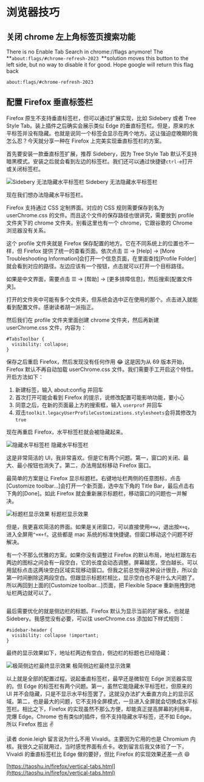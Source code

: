 # 浏览器技巧

## 关闭 chrome 左上角标签页搜索功能

There is no Enable Tab Search in chrome://flags anymore! The **`about:flags/#chrome-refresh-2023 `**solution moves this button to the left side, but no way to disable it for good. Hope google will return this flag back

```\
about:flags/#chrome-refresh-2023
```

## 配置 Firefox 垂直标签栏

Firefox 原生不支持垂直标签栏，但可以通过扩展实现，比如 Sidebery 或者 Tree Style Tab。装上插件之后确实会展示类似 Edge 的垂直标签栏。但是，原来的水平标签并没有隐藏。也就是说同一个标签会显示在两个地方。这让强迫症晚期的我怎么忍？今天就分享一种在 Firefox 上完美实现垂直标签栏的方案。

首先要安装一款垂直标签扩展，推荐 Sidebery，因为 Tree Style Tab 默认不支持暗黑模式。安装之后就会看到左边的标签栏。我们还可以通过快捷键`ctrl-e`打开或关闭标签栏。

![Sidebery 无法隐藏水平标签栏](https://taoshu.in/imgs/firefox-sidebery-default.jpg) Sidebery 无法隐藏水平标签栏

现在我们想办法隐藏水平标签栏。

Firefox 支持通过 CSS 定制界面。对应的 CSS 规则需要保存到名为 userChrome.css 的文件。而且这个文件的保存路径也很讲究，需要放到 profile 文件夹下的 chrome 文件夹。别看这里也有一个 chrome，它跟谷歌的 Chrome 浏览器没有关系。

这个 profile 文件夹就是 Firefox 保存配置的地方。它在不同系统上的位置也不一样，但 Firefox 提供了统一的查看页面。依次点击 ☰ -> [Help] -> [More Troubleshooting Information]会打开一个信息页面，在里面查找[Profile Folder]就会看到对应的路径。左边应该有一个按钮，点击就可以打开一个目标路径。

如果是中文界面，需要点击 ☰ -> [帮助] -> [更多排障信息]，然后搜索[配置文件夹]。

打开的文件夹中可能有多个文件夹，但系统会选中正在使用的那个。点击进入就能看到配置文件。感谢读者胡一派指正。

然后我们在 profile 文件夹里面创建 chrome 文件夹，然后再新建 userChrome.css 文件，内容为：

```
#TabsToolbar {
  visibility: collapse;
}
```

保存之后重启 Firefox，然后发现没有任何作用 😂 这是因为从 69 版本开始，Firefox 默认不再自动加载 userChrome.css 文件。我们需要手工开启这个特性。开启方法如下：

1. 新建标签，输入 about:config 并回车
2. 首次打开可能会看到 Firefox 的提示，说修改配置可能影响功能，要小心
3. 同意之后，在新的页面最上方的搜索框，输入 `userprof` 并回车
4. 双击`toolkit.legacyUserProfileCustomizations.stylesheets`会将其修改为`true`

现在再重启 Firefox，水平标签栏就会被隐藏起来。

![隐藏水平标签栏](https://taoshu.in/imgs/firefox-sidebery-hide-tabbar.jpg) 隐藏水平标签栏

这是非常简洁的 UI，我非常喜欢。但是它有两个问题。第一，窗口的关闭、最大、最小按钮也消失了。第二，办法用鼠标移动 Firefox 窗口。

最简单的方案是让 Firefox 显示标题栏。右键地址栏两侧的任意图标，点击[Customize toolbar…]会打开一个新页面，选中左下角的 Title Bar，最后点击右下角的[Done]。如此 Firefox 就会重新展示标题栏，移动窗口的问题也一并解决。

![标题栏显示效果](https://taoshu.in/imgs/firefox-title-bar.jpg) 标题栏显示效果

但是，我更喜欢简洁的界面。如果是关闭窗口，可以直接使用`⌘+w`，退出按`⌘+q`，进入全屏用`^+⌘+f`。这些都是 mac 系统的标准快捷键。但窗口移动这个问题不好解决。

有一个不那么优雅的方案。如果你没有调整过 Firefox 的默认布局，地址栏跟左右两边的图标之间会有一段空白，它的长度会动态调整。屏幕越宽，空白越长。可以用鼠标点击这两块空白区域实现移动窗口。但我之前总觉得这种设计很丑，所以会第一时间删除这两段空白。但跟显示标题栏相比，显示空白也不是什么大问题了。所以再回到上面的[Customize toolbar…]页面，把 Flexible Space 重新拖拽到地址栏两边就可以了。

<iframe id="aswift_1" name="aswift_1" style="left: 0px; top: 0px; border: 0px none; width: 800px; height: 0px;" sandbox="allow-forms allow-popups allow-popups-to-escape-sandbox allow-same-origin allow-scripts allow-top-navigation-by-user-activation" marginwidth="0" marginheight="0" vspace="0" hspace="0" allowtransparency="true" scrolling="no" src="https://googleads.g.doubleclick.net/pagead/ads?client=ca-pub-1675550068685852&amp;output=html&amp;h=280&amp;adk=2957514618&amp;adf=314069034&amp;pi=t.aa~a.2515182043~i.53~rp.4&amp;w=800&amp;fwrn=4&amp;fwrnh=100&amp;lmt=1687831069&amp;num_ads=1&amp;rafmt=1&amp;armr=3&amp;sem=mc&amp;pwprc=3665232219&amp;ad_type=text_image&amp;format=800x280&amp;url=https%3A%2F%2Ftaoshu.in%2Ffirefox%2Fvertical-tabs.html&amp;fwr=0&amp;pra=3&amp;rh=200&amp;rw=800&amp;rpe=1&amp;resp_fmts=3&amp;wgl=1&amp;fa=27&amp;dt=1688526673361&amp;bpp=1&amp;bdt=794&amp;idt=1&amp;shv=r20230627&amp;mjsv=m202306260101&amp;ptt=9&amp;saldr=aa&amp;abxe=1&amp;cookie=ID%3Dabfbbd14272e3477-227f527f8ee200d5%3AT%3D1688526020%3ART%3D1688526359%3AS%3DALNI_MY6WkFb37OfiN-THavqSoEs68HQeA&amp;gpic=UID%3D00000c96827bc1c8%3AT%3D1688526020%3ART%3D1688526359%3AS%3DALNI_MaDl0LxoCbXgQHm63wdl91HKC-_Qg&amp;prev_fmts=0x0&amp;nras=2&amp;correlator=6152084093157&amp;frm=20&amp;pv=1&amp;ga_vid=2118617151.1688526023&amp;ga_sid=1688526673&amp;ga_hid=1469554680&amp;ga_fc=1&amp;u_tz=480&amp;u_his=2&amp;u_h=1440&amp;u_w=3440&amp;u_ah=1392&amp;u_aw=3440&amp;u_cd=24&amp;u_sd=1&amp;adx=217&amp;ady=2690&amp;biw=1234&amp;bih=888&amp;scr_x=0&amp;scr_y=0&amp;eid=42532280%2C44759926%2C44759875%2C44759842%2C42532278%2C31075643%2C31075665%2C42531705%2C44785292%2C44788442&amp;oid=2&amp;pvsid=606485017619302&amp;tmod=695562629&amp;nvt=1&amp;fc=1408&amp;brdim=539%2C317%2C539%2C317%2C3440%2C0%2C1601%2C993%2C1234%2C888&amp;vis=1&amp;rsz=%7C%7Cs%7C&amp;abl=NS&amp;fu=128&amp;bc=31&amp;ifi=2&amp;uci=a!2&amp;btvi=1&amp;fsb=1&amp;xpc=MZgIsEAjO3&amp;p=https%3A//taoshu.in&amp;dtd=101" data-google-container-id="a!2" data-load-complete="true" data-google-query-id="CISjxILM9v8CFRjWFgUd9AwG7g" width="800" height="0" frameborder="0"></iframe>

最后需要优化的就是侧边栏的标题。Firefox 默认为显示当前的扩展名，也就是 Sidebery。我感觉没有必要，可以往 userChrome.css 添加如下样式规则：

```
#sidebar-header {
  visibility: collapse !important;
}
```

最终的显示效果如下，地址栏两边有空白，侧边栏的标题也已经隐藏：

![极简侧边栏最终显示效果](https://taoshu.in/imgs/firefox-vertical-tap.jpg) 极简侧边栏最终显示效果

以上就是全部的配置过程。说起垂直标签栏，最早还是微软在 Edge 浏览器实现的。但 Edge 的标签栏有两个问题。第一，虽然它能隐藏水平标签栏，但原来的 UI 并不会隐藏，只是不显示水平标签罢了。这就没办法扩大垂直方向上的显示区域。第二，也是最大的问题，它不支持全屏模式，一旦进入全屏就会切换成水平标签栏。相比之下，Firefox 的实现虽然不那么方便，却能真正提高屏幕的利用率，完爆 Edge。Chrome 也有类似的插件，但不支持隐藏水平标签，还不如 Edge。所以 Firefox 胜出 ✌️

读者 donie.leigh 留言说为什么不用 Vivaldi。主要因为它用的也是 Chromium 内核。我很久之前就用过，当时感觉界面有点卡。收到留言后我又体验了一下，Vivaldi 的垂直标签栏比 Edge 做的要好，但比 Firefox 的实现效果还差一点 😄

[https://taoshu.in/firefox/vertical-tabs.html](https://taoshu.in/firefox/vertical-tabs.html)

